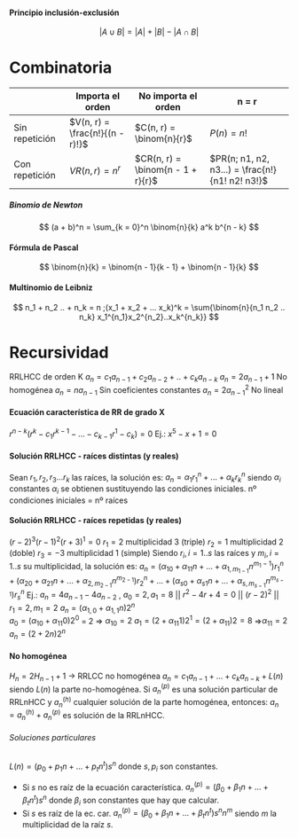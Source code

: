 #### Principio inclusión-exclusión
$$ |A \cup B| = |A| + |B| - |A \cap B|$$
# Combinatoria

|                | Importa el orden                | No importa el orden               | n = r                                             |
| -------------- | ------------------------------- | --------------------------------- | ------------------------------------------------- |
| Sin repetición | $V(n, r) = \frac{n!}{(n - r)!}$ | $C(n, r) = \binom{n}{r}$          | $P(n) = n!$                                       |
| Con repetición | $VR(n, r) = n^r$                | $CR(n, r) = \binom{n - 1 + r}{r}$ | $PR(n; n1, n2, n3...) = \frac{n!}{n1!  n2!  n3!}$ |
##### Binomio de Newton
$$ (a + b)^n  = \sum_{k = 0}^n \binom{n}{k} a^k b^{n - k} $$
#### Fórmula de Pascal
$$ \binom{n}{k} = \binom{n - 1}{k - 1} + \binom{n - 1}{k} $$
#### Multinomio de Leibniz
$$ n_1 + n_2 .. + n_k = n ;(x_1 + x_2 + ... x_k)^k = \sum{\binom{n}{n_1 n_2 .. n_k} x_1^{n_1}x_2^{n_2}..x_k^{n_k}} $$

# Recursividad
RRLHCC de orden K    $a_n = c_1 a_{n - 1} + c_2 a_{n - 2} + .. + c_k a_{n - k}$
$a_n = 2a_{n - 1} + 1$       No homogénea
$a_n = n a_{n - 1}$             Sin coeficientes constantes
$a_n = 2 a_{n - 1}^2$             No lineal

#### Ecuación característica de RR de grado X
$r^{n - k} (r^k - c_1 r^{k - 1} - ... - c_{k - 1}r^1 - c_k) = 0$
Ej.: $x^5 - x + 1 = 0$
#### Solución RRLHCC  -  raíces distintas (y reales)
Sean $r_1, r_2, r_3 ... r_k$ las raíces, la solución es: $a_n = \alpha_1 r_1^n + ... + \alpha_k r_k^n$  siendo $\alpha_i$ constantes 
$\alpha_i$ se obtienen sustituyendo las condiciones iniciales. nº condiciones iniciales = nº raíces

#### Solución RRLHCC  -  raíces repetidas (y reales)
$(r - 2)^3 (r - 1)^2 (r + 3)^1 = 0$
$r_1 = 2$ multiplicidad 3 (triple)
$r_2 = 1$ multiplicidad 2 (doble)
$r_3 = -3$ multiplicidad 1 (simple)
Siendo $r_i, i=1..s$ las raíces y $m_i, i=1..s$ su multiplicidad, la solución es:
$a_n = (\alpha_{10} + \alpha_11 n + ... + \alpha_{1,m_{1-1}}n^{m_1 - 1})r_1^n + (\alpha_{20} + \alpha_{21}n + ... + \alpha_{2, m_{2 - 1}} n^{m_{2 - 1}})r_2^n + ... + (\alpha_{s0} + \alpha_{s1}n + ... + \alpha_{s, m_{s - 1}}n^{m_{s - 1}}) r_s^n$
Ej.: $a_n = 4a_{n - 1} - 4a_{n-2}$ , $a_0 = 2, a_1 = 8$ || $r^2 - 4r + 4 = 0$ || $(r-2)^2$ || $r_1 = 2, m_1 = 2$ 
$a_n = (\alpha_{1,0} + \alpha_{1,1}n)2^n$  
$a_0 = (\alpha_{10} + \alpha_{11}0)2^0$ = 2 => $\alpha_{10} = 2$
$a_1 = (2 + \alpha_{11}1)2^1 = (2 + \alpha_{11})2 = 8$ =>$\alpha_{11} = 2$
$a_n = (2 + 2n)2^n$
#### No homogénea
$H_n = 2H_{n-1} + 1$ -> RRLCC no homogénea
$a_n = c_1 a_{n - 1} + ... + c_k a_{n - k} + L(n)$ siendo $L(n)$ la parte no-homogénea.
Si $a_n^{(p)}$ es una solución particular de RRLnHCC y $a_n^{(h)}$ cualquier solución de la parte homogénea, entonces:  $a_n = a_n^{(h)} + a_n^{(p)}$ es solución de la RRLnHCC. 

###### Soluciones particulares
$L(n) = (p_0 + p_1 n + ... + p_t n^t)s^n$ donde $s, p_i$ son constantes.
- Si $s$ no es raíz de la ecuación característica. 
	$a_n ^{(p)} = (\beta_0 + \beta_1 n + ... + \beta_t n^t)s^n$ donde $\beta_i$ son constantes que hay que calcular.
- Si $s$ es raíz de la ec. car.
	$a_n ^{(p)} = (\beta_0 + \beta_1 n + ... + \beta_t n^t)s^n n^m$ siendo $m$ la multiplicidad de la raíz $s$.
